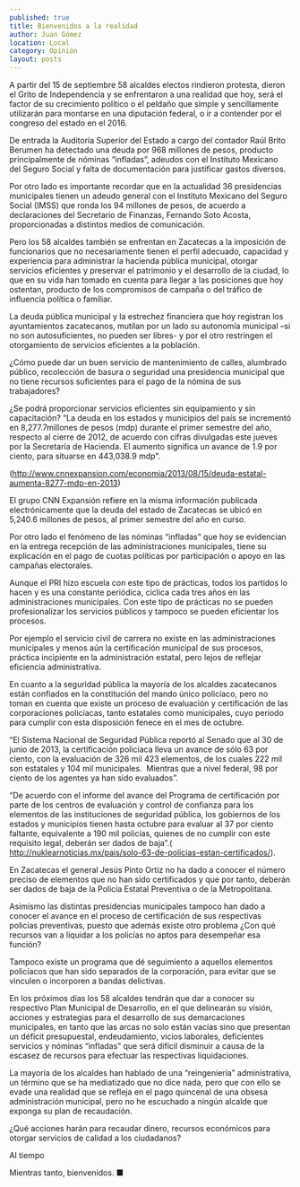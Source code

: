 ```yaml
---
published: true
title: Bienvenidos a la realidad
author: Juan Gómez
location: Local
category: Opinión
layout: posts
---
```


A partir del 15 de septiembre 58 alcaldes electos rindieron protesta, dieron el Grito de Independencia y se enfrentaron a una realidad que hoy, será el factor de su crecimiento político o el peldaño que simple y sencillamente utilizarán para montarse en una diputación federal, o ir a contender por el congreso del estado en el 2016.

De entrada la Auditoría Superior del Estado a cargo del contador Raúl Brito Berumen ha detectado una deuda por 968 millones de pesos, producto principalmente de nóminas “infladas”, adeudos con el Instituto Mexicano del Seguro Social y falta de documentación para justificar gastos diversos.

Por otro lado es importante recordar que en la actualidad 36 presidencias municipales tienen un adeudo general con el Instituto Mexicano del Seguro Social (IMSS) que ronda los 94 millones de pesos, de acuerdo a declaraciones del Secretario de Finanzas, Fernando Soto Acosta, proporcionadas a distintos medios de comunicación.

Pero los 58 alcaldes también se enfrentan en Zacatecas a la imposición de funcionarios que no necesariamente tienen el perfil adecuado, capacidad y experiencia para administrar la hacienda pública municipal, otorgar servicios eficientes y preservar el patrimonio y el desarrollo de la ciudad, lo que en su vida han tomado en cuenta para llegar a las posiciones que hoy ostentan, producto de los compromisos de campaña o del tráfico de influencia política o familiar.

La deuda pública municipal y la estrechez financiera que hoy registran los ayuntamientos zacatecanos, mutilan por un lado su autonomía municipal –si no son autosuficientes, no pueden ser libres- y por el otro restringen el otorgamiento de servicios eficientes a la población.

¿Cómo puede dar un buen servicio de mantenimiento de calles, alumbrado público, recolección de basura o seguridad una presidencia municipal que no tiene recursos suficientes para el pago de la nómina de sus trabajadores?

¿Se podrá proporcionar servicios eficientes sin equipamiento y sin capacitación?
“La deuda en los estados y municipios del país se incrementó en 8,277.7millones de pesos (mdp) durante el primer semestre del año, respecto al cierre de 2012, de acuerdo con cifras divulgadas este jueves por la Secretaría de Hacienda. El aumento significa un avance de 1.9 por ciento, para situarse en 443,038.9 mdp”.

(http://www.cnnexpansion.com/economia/2013/08/15/deuda-estatal-aumenta-8277-mdp-en-2013)

El grupo CNN Expansión refiere en la misma información publicada electrónicamente que la deuda del estado de Zacatecas se ubicó en 5,240.6 millones de pesos, al primer semestre del año en curso.

Por otro lado el fenómeno de las nóminas “infladas” que hoy se evidencian en la entrega recepción de las administraciones municipales, tiene su explicación en el pago de cuotas políticas por participación o apoyo en las campañas electorales.  

Aunque el PRI hizo escuela con este tipo de prácticas, todos los partidos lo hacen y es una constante periódica, cíclica cada tres años en las administraciones municipales. Con este tipo de prácticas no se pueden profesionalizar los servicios públicos y tampoco se pueden eficientar los procesos.

Por ejemplo el servicio civil de carrera no existe en las administraciones municipales y menos aún la certificación municipal de sus procesos, práctica incipiente en la administración estatal, pero lejos de reflejar eficiencia administrativa.

En cuanto a la seguridad pública la mayoría de los alcaldes zacatecanos están confiados en la constitución del mando único policíaco, pero no toman en cuenta que existe un proceso de evaluación y certificación de las corporaciones policíacas, tanto estatales como municipales, cuyo período para cumplir con esta disposición fenece en el mes de octubre. 

“El Sistema Nacional de Seguridad Pública reportó al Senado que al 30 de junio de 2013, la certificación policiaca lleva un avance de sólo 63 por ciento, con la evaluación de 326 mil 423 elementos, de los cuales 222 mil son estatales y 104 mil municipales.  Mientras que a nivel federal, 98 por ciento de los agentes ya han sido evaluados”.

“De acuerdo con el informe del avance del Programa de certificación por parte de los centros de evaluación y control de confianza para los elementos de las instituciones de seguridad pública, los gobiernos de los estados y municipios tienen hasta octubre para evaluar al 37 por ciento faltante, equivalente a 190 mil policías, quienes de no cumplir con este requisito legal, deberán ser dados de baja”.( http://nuklearnoticias.mx/pais/solo-63-de-policias-estan-certificados/).

En Zacatecas el general Jesús Pinto Ortiz no ha dado a conocer el número preciso de elementos que no han sido certificados y que por tanto, deberán ser dados de baja de la Policía Estatal Preventiva o de la Metropolitana.

Asimismo las distintas presidencias municipales tampoco han dado a conocer el avance en el proceso de certificación de sus respectivas policías preventivas, puesto que además existe otro problema ¿Con qué recursos van a liquidar a los policías no aptos para desempeñar esa función?

Tampoco existe un programa que dé seguimiento a aquellos elementos policíacos que han sido separados de la corporación, para evitar que se vinculen o incorporen a bandas delictivas.

En los próximos días los 58 alcaldes tendrán que dar a conocer su respectivo Plan Municipal de Desarrollo, en el que delinearán su visión, acciones y estrategias para el desarrollo de sus demarcaciones municipales, en tanto que las arcas no solo están vacías sino que presentan un déficit presupuestal, endeudamiento, vicios laborales, deficientes servicios y nóminas “infladas” que será difícil disminuir a causa de la escasez de recursos para efectuar las respectivas liquidaciones.

La mayoría de los alcaldes han hablado de una “reingeniería” administrativa, un término que se ha mediatizado que no dice nada, pero que con ello se evade una realidad que se refleja en el pago quincenal de una obsesa administración municipal, pero no he escuchado a ningún alcalde que exponga su plan de recaudación.

¿Qué acciones harán para recaudar dinero, recursos económicos para otorgar servicios de calidad a los ciudadanos?

Al tiempo

Mientras tanto, bienvenidos. ■
